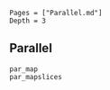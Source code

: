 ```@contents
Pages = ["Parallel.md"]
Depth = 3
```

## Parallel

```@docs
par_map
par_mapslices
```


